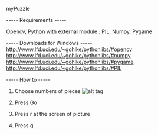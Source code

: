 myPuzzle

----- Requirements -----

Opencv,
Python with external module : PIL, Numpy, Pygame

----- Downloads for Windows -----
http://www.lfd.uci.edu/~gohlke/pythonlibs/#opencv
http://www.lfd.uci.edu/~gohlke/pythonlibs/#numpy
http://www.lfd.uci.edu/~gohlke/pythonlibs/#pygame
http://www.lfd.uci.edu/~gohlke/pythonlibs/#PIL

----- How to -----

1. Choose numbers of pieces
![alt tag](http://pic.jelly9.net/src/1406970179494.jpg)
2. Press Go

3. Press r at the screen of picture

4. Press q
